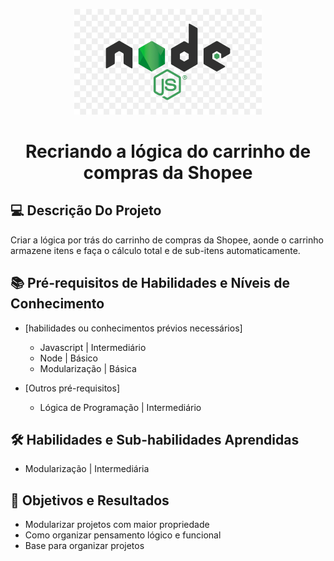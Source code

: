 <!--START_SECTION:header-->
<div align="center">
  <p align="center">
    <img 
      alt="Logo Node.js" 
      src="./img/node-js.png"
      width="300px" 
    />
    <h1>Recriando a lógica do carrinho de compras da Shopee</h1>
  </p>
</div>
<!--END_SECTION:header-->

## 💻 Descrição Do Projeto

Criar a lógica por trás do carrinho de compras da Shopee, aonde o carrinho armazene itens e faça o cálculo total e de sub-itens automaticamente.

## 📚 Pré-requisitos de Habilidades e Níveis de Conhecimento

- [habilidades ou conhecimentos prévios necessários]

  - Javascript | Intermediário
  - Node | Básico
  - Modularização | Básica

- [Outros pré-requisitos]

  - Lógica de Programação | Intermediário

## 🛠️ Habilidades e Sub-habilidades Aprendidas

- Modularização | Intermediária

## 🎯 Objetivos e Resultados

- Modularizar projetos com maior propriedade
- Como organizar pensamento lógico e funcional
- Base para organizar projetos

<!--START_SECTION:footer-->

<br />
